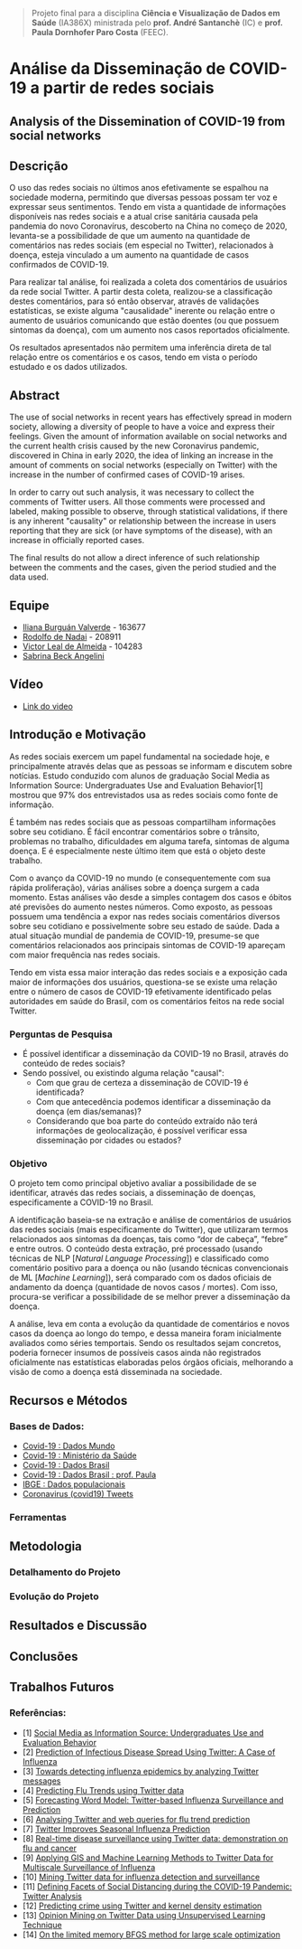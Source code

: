 > Projeto final para a disciplina **Ciência e Visualização de Dados em Saúde** (IA386X) ministrada pelo **prof. André Santanchè** (IC) e **prof. Paula Dornhofer Paro Costa** (FEEC).


# Análise da Disseminação de COVID-19 a partir de redes sociais

## Analysis of the Dissemination of COVID-19 from social networks

## Descrição

O uso das redes sociais no últimos anos efetivamente se espalhou na sociedade moderna, permitindo que diversas pessoas possam ter voz e expressar seus sentimentos. Tendo em vista a quantidade de informações disponíveis nas redes sociais e a atual crise sanitária causada pela pandemia do novo Coronavírus, descoberto na China no começo de 2020, levanta-se a possibilidade de que um aumento na quantidade de comentários nas redes sociais (em especial no Twitter), relacionados à doença, esteja vinculado a um aumento na quantidade de casos confirmados de COVID-19.

Para realizar tal análise, foi realizada a coleta dos comentários de usuários da rede social Twitter. A partir desta coleta, realizou-se a classificação destes comentários, para só então observar, através de validações estatísticas, se existe alguma "causalidade" inerente ou relação entre o aumento de usuários comunicando que estão doentes (ou que possuem sintomas da doença), com um aumento nos casos reportados oficialmente.

Os resultados apresentados não permitem uma inferência direta de tal relação entre os comentários e os casos, tendo em vista o período estudado e os dados utilizados.

## Abstract

The use of social networks in recent years has effectively spread in modern society, allowing a diversity of people to have a voice and express their feelings. Given the amount of information available on social networks and the current health crisis caused by the new Coronavirus pandemic, discovered in China in early 2020, the idea of linking an increase in the amount of comments on social networks (especially on Twitter) with the increase in the number of confirmed cases of COVID-19 arises.

In order to carry out such analysis, it was necessary to collect the comments of Twitter users. All those comments were processed and labeled, making possible to observe, through statistical validations, if there is any inherent "causality" or relationship between the increase in users reporting that they are sick (or have symptoms of the disease), with an increase in officially reported cases.

The final results do not allow a direct inference of such relationship between the comments and the cases, given the period studied and the data used.

## Equipe

 - [Iliana Burguán Valverde](https://github.com/imburguan) - 163677
 - [Rodolfo de Nadai](https://github.com/rdenadai) - 208911
 - [Victor Leal de Almeida](https://github.com/victorleal) - 104283
 - [Sabrina Beck Angelini](https://github.com/sabrina-beck)


## Vídeo

 - [Link do video]()


## Introdução e Motivação

As redes sociais exercem um papel fundamental na sociedade hoje, e principalmente através delas que as pessoas se informam e discutem sobre notícias. Estudo conduzido com alunos de graduação Social Media as Information Source: Undergraduates Use and Evaluation Behavior[1] mostrou que 97% dos entrevistados usa as redes sociais como fonte de informação.

É também nas redes sociais que as pessoas compartilham informações sobre seu cotidiano. É fácil encontrar comentários sobre o trânsito, problemas no trabalho, dificuldades em alguma tarefa, sintomas de alguma doença. E é especialmente neste último item que está o objeto deste trabalho.

Com o avanço da COVID-19 no mundo (e consequentemente com sua rápida proliferação), várias análises sobre a doença surgem a cada momento. Estas análises vão desde a simples contagem dos casos e óbitos até previsões do aumento nestes números. Como exposto, as pessoas possuem uma tendência a expor nas redes sociais comentários diversos sobre seu cotidiano e possivelmente sobre seu estado de saúde. Dada a atual situação mundial de pandemia de COVID-19, presume-se que comentários relacionados aos principais sintomas de COVID-19 apareçam com maior frequência nas redes sociais.

Tendo em vista essa maior interação das redes sociais e a exposição cada maior de informações dos usuários, questiona-se se existe uma relação entre o número de casos de COVID-19 efetivamente identificado pelas autoridades em saúde do Brasil, com os comentários feitos na rede social Twitter.


### Perguntas de Pesquisa

 - É possível identificar a disseminação da COVID-19 no Brasil, através do conteúdo de redes sociais?
 - Sendo possível, ou existindo alguma relação "causal":
   - Com que grau de certeza a disseminação de COVID-19 é identificada?
   - Com que antecedência podemos identificar a disseminação da doença (em dias/semanas)?
   - Considerando que boa parte do conteúdo extraído não terá informações de geolocalização, é possível verificar essa disseminação por cidades ou estados?


### Objetivo

O projeto tem como principal objetivo avaliar a possibilidade de se identificar, através das redes sociais, a disseminação de doenças, especificamente a COVID-19 no Brasil.

A identificação baseia-se na extração e análise de comentários de usuários das redes sociais (mais especificamente do Twitter), que utilizaram termos relacionados aos sintomas da doenças, tais como “dor de cabeça”, “febre” e entre outros. O conteúdo desta extração, pré processado (usando técnicas de NLP [*Natural Language Processing*]) e classificado como comentário positivo para a doença ou não (usando técnicas convencionais de ML [*Machine Learning*]), será comparado com os dados oficiais de andamento da doença (quantidade de novos casos / mortes). Com isso, procura-se verificar a possibilidade de se melhor prever a disseminação da doença.

A análise, leva em conta a evolução da quantidade de comentários e novos casos da doença ao longo do tempo, e dessa maneira foram inicialmente avaliados como séries temportais. Sendo os resultados sejam concretos, poderia fornecer insumos de possíveis casos ainda não registrados oficialmente nas estatísticas elaboradas pelos órgãos oficiais, melhorando a visão de como a doença está disseminada na sociedade.

## Recursos e Métodos

### Bases de Dados:
 - [Covid-19 : Dados Mundo](https://github.com/CSSEGISandData/COVID-19)
 - [Covid-19 : Ministério da Saúde](https://covid.saude.gov.br/)
 - [Covid-19 : Dados Brasil](https://github.com/wcota/covid19br)
 - [Covid-19 : Dados Brasil : prof. Paula](https://github.com/pdpcosta/COVID-19_Brazil)
 - [IBGE : Dados populacionais](https://www.ibge.gov.br/estatisticas/sociais/populacao.html)
 - [Coronavirus (covid19) Tweets](https://www.kaggle.com/smid80/coronavirus-covid19-tweets#2020-03-00%20Coronavirus%20Tweets%20(pre%202020-03-12).CSV)


### Ferramentas


## Metodologia


### Detalhamento do Projeto


### Evolução do Projeto


## Resultados e Discussão


## Conclusões


## Trabalhos Futuros


### Referências:
 - [1] [Social Media as Information Source: Undergraduates Use and Evaluation Behavior](https://asistdl.onlinelibrary.wiley.com/doi/full/10.1002/meet.2011.14504801283)
 - [2] [Prediction of Infectious Disease Spread Using Twitter: A Case of Influenza](https://ieeexplore.ieee.org/document/6424743)
 - [3] [Towards detecting influenza epidemics by analyzing Twitter messages](https://dl.acm.org/doi/pdf/10.1145/1964858.1964874)
 - [4] [Predicting Flu Trends using Twitter data](https://ieeexplore.ieee.org/abstract/document/5928903)
 - [5] [Forecasting Word Model: Twitter-based Influenza Surveillance and Prediction](https://www.aclweb.org/anthology/C16-1008.pdf)
 - [6] [Analysing Twitter and web queries for flu trend prediction](https://link.springer.com/article/10.1186/1742-4682-11-S1-S6)
 - [7] [Twitter Improves Seasonal Influenza Prediction](https://scitepress.org/papers/2012/37806/37806.pdf)
 - [8] [Real-time disease surveillance using Twitter data: demonstration on flu and cancer](https://dl.acm.org/doi/abs/10.1145/2487575.2487709)
 - [9] [Applying GIS and Machine Learning Methods to Twitter Data for Multiscale Surveillance of Influenza](https://www.ncbi.nlm.nih.gov/pmc/articles/PMC4959719/)
 - [10] [Mining Twitter data for influenza detection and surveillance](https://dl.acm.org/doi/abs/10.1145/2897683.2897693)
 - [11] [Defining Facets of Social Distancing during the COVID-19 Pandemic: Twitter Analysis](https://www.medrxiv.org/content/10.1101/2020.04.26.20080937v1)
 - [12] [Predicting crime using Twitter and kernel density estimation](https://www.sciencedirect.com/science/article/pii/S0167923614000268)
 - [13] [Opinion Mining on Twitter Data using Unsupervised Learning Technique](https://www.ijcaonline.org/archives/volume148/number12/unnisa-2016-ijca-911317.pdf)
 - [14] [On the limited memory BFGS method for large scale optimization](https://link.springer.com/article/10.1007/BF01589116)
